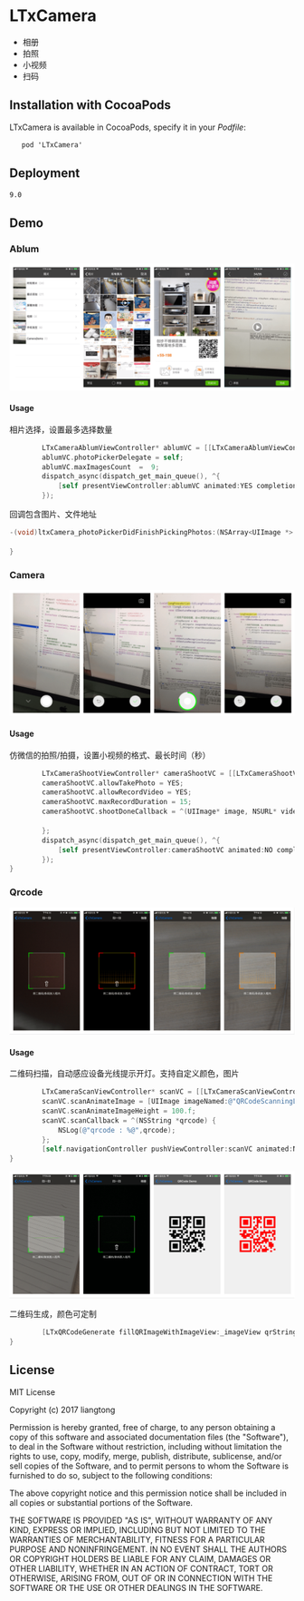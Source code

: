 # LTxCamera
 + 相册
 + 拍照
 + 小视频
 + 扫码

## Installation with CocoaPods

LTxCamera is available in CocoaPods, specify it in your *Podfile*:


```Objective-C
   pod 'LTxCamera'
```

## Deployment
    9.0


## Demo

### Ablum


![](https://github.com/liangtongdev/LTxCamera/blob/master/screenshots/ablum.png)

#### Usage

相片选择，设置最多选择数量

```Objective-C
        LTxCameraAblumViewController* ablumVC = [[LTxCameraAblumViewController alloc] init];
        ablumVC.photoPickerDelegate = self;
        ablumVC.maxImagesCount  =  9;
        dispatch_async(dispatch_get_main_queue(), ^{
            [self presentViewController:ablumVC animated:YES completion:nil];
        });
```

回调包含图片、文件地址

```Objective-C
-(void)ltxCamera_photoPickerDidFinishPickingPhotos:(NSArray<UIImage *> *)photos paths:(NSArray<NSString*>*)paths sourceAssets:(NSArray *)assets{
    
}
```



### Camera


![](https://github.com/liangtongdev/LTxCamera/blob/master/screenshots/camera.png)

#### Usage

仿微信的拍照/拍摄，设置小视频的格式、最长时间（秒）

```Objective-C
        LTxCameraShootViewController* cameraShootVC = [[LTxCameraShootViewController alloc] init];
        cameraShootVC.allowTakePhoto = YES;
        cameraShootVC.allowRecordVideo = YES;
        cameraShootVC.maxRecordDuration = 15;
        cameraShootVC.shootDoneCallback = ^(UIImage* image, NSURL* videoPath, PHAsset *asset){
            
        };
        dispatch_async(dispatch_get_main_queue(), ^{
            [self presentViewController:cameraShootVC animated:NO completion:nil];
        });  
}
```


### Qrcode

![](https://github.com/liangtongdev/LTxCamera/blob/master/screenshots/qr-scan.png)

#### Usage

二维码扫描，自动感应设备光线提示开灯。支持自定义颜色，图片

```Objective-C
        LTxCameraScanViewController* scanVC = [[LTxCameraScanViewController alloc] init];
        scanVC.scanAnimateImage = [UIImage imageNamed:@"QRCodeScanningLineGrid"];
        scanVC.scanAnimateImageHeight = 100.f;
        scanVC.scanCallback = ^(NSString *qrcode) {
            NSLog(@"qrcode : %@",qrcode);
        };
        [self.navigationController pushViewController:scanVC animated:NO];
}
```



![](https://github.com/liangtongdev/LTxCamera/blob/master/screenshots/qrcode.png)

二维码生成，颜色可定制

```Objective-C
        [LTxQRCodeGenerate fillQRImageWithImageView:_imageView qrString:@"Hello world!"];
}
```


## License

MIT License

Copyright (c) 2017 liangtong

Permission is hereby granted, free of charge, to any person obtaining a copy
of this software and associated documentation files (the "Software"), to deal
in the Software without restriction, including without limitation the rights
to use, copy, modify, merge, publish, distribute, sublicense, and/or sell
copies of the Software, and to permit persons to whom the Software is
furnished to do so, subject to the following conditions:

The above copyright notice and this permission notice shall be included in all
copies or substantial portions of the Software.

THE SOFTWARE IS PROVIDED "AS IS", WITHOUT WARRANTY OF ANY KIND, EXPRESS OR
IMPLIED, INCLUDING BUT NOT LIMITED TO THE WARRANTIES OF MERCHANTABILITY,
FITNESS FOR A PARTICULAR PURPOSE AND NONINFRINGEMENT. IN NO EVENT SHALL THE
AUTHORS OR COPYRIGHT HOLDERS BE LIABLE FOR ANY CLAIM, DAMAGES OR OTHER
LIABILITY, WHETHER IN AN ACTION OF CONTRACT, TORT OR OTHERWISE, ARISING FROM,
OUT OF OR IN CONNECTION WITH THE SOFTWARE OR THE USE OR OTHER DEALINGS IN THE
SOFTWARE.
